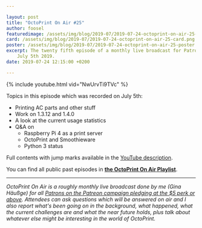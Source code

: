 ```yaml
---

layout: post
title: "OctoPrint On Air #25"
author: foosel
featuredimage: /assets/img/blog/2019-07/2019-07-24-octoprint-on-air-25-card.png
card: /assets/img/blog/2019-07/2019-07-24-octoprint-on-air-25-card.png
poster: /assets/img/blog/2019-07/2019-07-24-octoprint-on-air-25-poster.png
excerpt: The twenty fifth episode of a monthly live broadcast for Patrons which aired live on 
    July 5th 2019.
date: 2019-07-24 12:15:00 +0200

---
```


{% include youtube.html vid="NwUrvTi9TVc" %}

Topics in this episode which was recorded on July 5th:

  * Printing AC parts and other stuff
  * Work on 1.3.12 and 1.4.0
  * A look at the current usage statistics
  * Q&A on
    * Raspberry Pi 4 as a print server
    * OctoPrint and Smoothieware
    * Python 3 status
    
Full contents with jump marks available in the 
[YouTube description](https://youtu.be/NwUrvTi9TVc).

You can find all public past episodes in 
**[the OctoPrint On Air Playlist](https://www.youtube.com/playlist?list=PL9j2DtsIPVkOFIMRrnnbXsnXtQmwj1IId)**.

---

*OctoPrint On Air is a roughly monthly live broadcast done by me (Gina Häußge)
for all [Patrons on the Patreon campaign pledging at the $5 perk or above](https://patreon.com/foosel). 
Attendees can ask questions which will be answered on air and I also report 
what's been going on in the background, what happened, what the current 
challenges are and what the near future holds, plus talk about whatever else
might be interesting in the world of OctoPrint.*